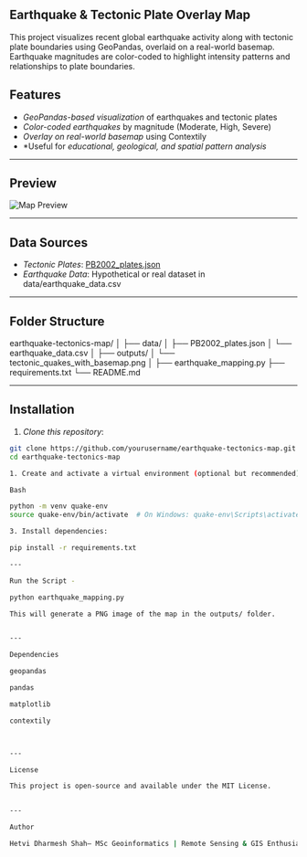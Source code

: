 ## Earthquake & Tectonic Plate Overlay Map

This project visualizes recent global earthquake activity along with tectonic plate boundaries using GeoPandas, overlaid on a real-world basemap. Earthquake magnitudes are color-coded to highlight intensity patterns and relationships to plate boundaries.

## Features

- *GeoPandas-based visualization* of earthquakes and tectonic plates
- *Color-coded earthquakes* by magnitude (Moderate, High, Severe)
- *Overlay on real-world basemap* using Contextily
- *Useful for *educational, geological, and spatial pattern analysis*

---

## Preview

![Map Preview](outputs/tectonic_quakes_with_basemap.png)

---

## Data Sources

- *Tectonic Plates*: [PB2002_plates.json](https://www.sciencebase.gov/catalog/item/5a2e7e87e4b0b6a76df1e8a3)
- *Earthquake Data*: Hypothetical or real dataset in data/earthquake_data.csv

---

## Folder Structure

earthquake-tectonics-map/ │ ├── data/ │   ├── PB2002_plates.json │   └── earthquake_data.csv │ ├── outputs/ │   └── tectonic_quakes_with_basemap.png │ ├── earthquake_mapping.py ├── requirements.txt └── README.md

---

## Installation

1. *Clone this repository*:

```bash
git clone https://github.com/yourusername/earthquake-tectonics-map.git
cd earthquake-tectonics-map

1. Create and activate a virtual environment (optional but recommended):

Bash

python -m venv quake-env
source quake-env/bin/activate  # On Windows: quake-env\Scripts\activate

3. Install dependencies:

pip install -r requirements.txt

---

Run the Script -

python earthquake_mapping.py

This will generate a PNG image of the map in the outputs/ folder.


---

Dependencies

geopandas

pandas

matplotlib

contextily



---

License

This project is open-source and available under the MIT License.


---

Author

Hetvi Dharmesh Shah– MSc Geoinformatics | Remote Sensing & GIS Enthusiast